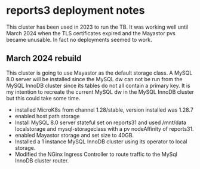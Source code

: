 # reports3 deployment notes

This cluster has been used in 2023 to run the TB.  It was working well until March 2024 when the TLS certificates expired and the Mayastor pvs became unusable.  In fact no deployments seemed to work.

## March 2024 rebuild

This cluster is going to use Mayastor as the default storage class. A MySQL 8.0 server will be installed since the MySQL dw can not be run from the MySQL InnoDB cluster since its tables do not all contain a primary key.  It is my intention to recreate the current MySQL dw in the MySQL InnoDB cluster but this could take some time.

- installed MicroK8s from channel 1.28/stable, version installed was 1.28.7
- enabled host path storage
- Install MySQL 8.0 server stateful set on reports31 and used /mnt/data localstorage and mysql-storageclass with a pv nodeAffinity of reports31.
- enabled Mayastor storage and set size to 40GB.
- Installed a 1 instance MySQL InnoDB cluster using its operator to local storage.
- Modified the NGinx Ingress Controller to route traffic to the MySql InnoDB cluster router.
